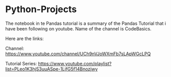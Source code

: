 # Python-Projects

The notebook in te Pandas tutorial is a summary of the Pandas Tutorial that i have been following on youtube.
Name of the channel is CodeBasics.

Here are the links:

Channel: https://www.youtube.com/channel/UCh9nVJoWXmFb7sLApWGcLPQ

Tutorial Series: https://www.youtube.com/playlist?list=PLeo1K3hjS3uuASpe-1LjfG5f14Bnozjwy
